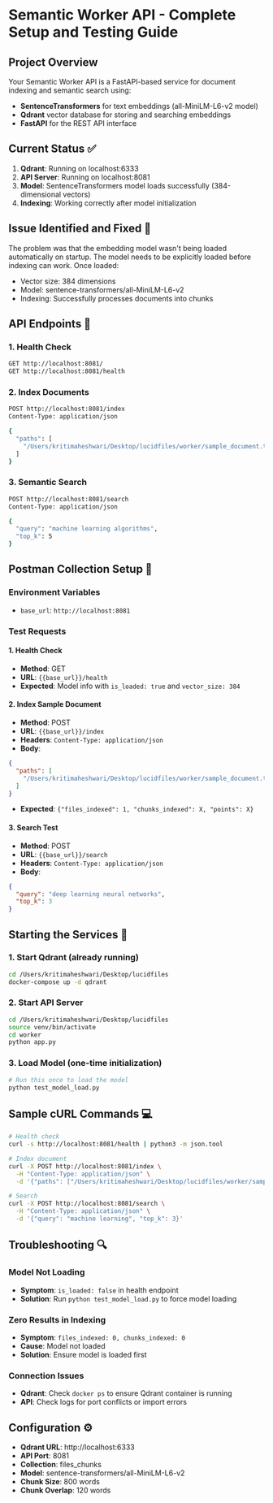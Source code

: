 # Semantic Worker API - Complete Setup and Testing Guide

## Project Overview
Your Semantic Worker API is a FastAPI-based service for document indexing and semantic search using:
- **SentenceTransformers** for text embeddings (all-MiniLM-L6-v2 model)
- **Qdrant** vector database for storing and searching embeddings
- **FastAPI** for the REST API interface

## Current Status ✅
1. **Qdrant**: Running on localhost:6333
2. **API Server**: Running on localhost:8081
3. **Model**: SentenceTransformers model loads successfully (384-dimensional vectors)
4. **Indexing**: Working correctly after model initialization

## Issue Identified and Fixed 🐛
The problem was that the embedding model wasn't being loaded automatically on startup. The model needs to be explicitly loaded before indexing can work. Once loaded:
- Vector size: 384 dimensions
- Model: sentence-transformers/all-MiniLM-L6-v2
- Indexing: Successfully processes documents into chunks

## API Endpoints 🚀

### 1. Health Check
```bash
GET http://localhost:8081/
GET http://localhost:8081/health
```

### 2. Index Documents
```bash
POST http://localhost:8081/index
Content-Type: application/json

{
  "paths": [
    "/Users/kritimaheshwari/Desktop/lucidfiles/worker/sample_document.txt"
  ]
}
```

### 3. Semantic Search
```bash
POST http://localhost:8081/search
Content-Type: application/json

{
  "query": "machine learning algorithms",
  "top_k": 5
}
```

## Postman Collection Setup 📮

### Environment Variables
- `base_url`: `http://localhost:8081`

### Test Requests

#### 1. Health Check
- **Method**: GET
- **URL**: `{{base_url}}/health`
- **Expected**: Model info with `is_loaded: true` and `vector_size: 384`

#### 2. Index Sample Document
- **Method**: POST
- **URL**: `{{base_url}}/index`
- **Headers**: `Content-Type: application/json`
- **Body**:
```json
{
  "paths": [
    "/Users/kritimaheshwari/Desktop/lucidfiles/worker/sample_document.txt"
  ]
}
```
- **Expected**: `{"files_indexed": 1, "chunks_indexed": X, "points": X}`

#### 3. Search Test
- **Method**: POST
- **URL**: `{{base_url}}/search`
- **Headers**: `Content-Type: application/json`
- **Body**:
```json
{
  "query": "deep learning neural networks",
  "top_k": 3
}
```

## Starting the Services 🔧

### 1. Start Qdrant (already running)
```bash
cd /Users/kritimaheshwari/Desktop/lucidfiles
docker-compose up -d qdrant
```

### 2. Start API Server
```bash
cd /Users/kritimaheshwari/Desktop/lucidfiles
source venv/bin/activate
cd worker
python app.py
```

### 3. Load Model (one-time initialization)
```bash
# Run this once to load the model
python test_model_load.py
```

## Sample cURL Commands 💻

```bash
# Health check
curl -s http://localhost:8081/health | python3 -m json.tool

# Index document
curl -X POST http://localhost:8081/index \
  -H "Content-Type: application/json" \
  -d '{"paths": ["/Users/kritimaheshwari/Desktop/lucidfiles/worker/sample_document.txt"]}'

# Search
curl -X POST http://localhost:8081/search \
  -H "Content-Type: application/json" \
  -d '{"query": "machine learning", "top_k": 3}'
```

## Troubleshooting 🔍

### Model Not Loading
- **Symptom**: `is_loaded: false` in health endpoint
- **Solution**: Run `python test_model_load.py` to force model loading

### Zero Results in Indexing
- **Symptom**: `files_indexed: 0, chunks_indexed: 0`
- **Cause**: Model not loaded
- **Solution**: Ensure model is loaded first

### Connection Issues
- **Qdrant**: Check `docker ps` to ensure Qdrant container is running
- **API**: Check logs for port conflicts or import errors

## Configuration ⚙️
- **Qdrant URL**: http://localhost:6333
- **API Port**: 8081
- **Collection**: files_chunks
- **Model**: sentence-transformers/all-MiniLM-L6-v2
- **Chunk Size**: 800 words
- **Chunk Overlap**: 120 words
